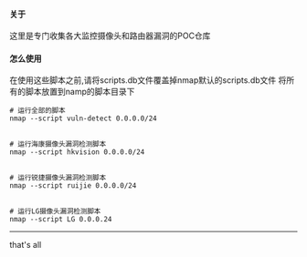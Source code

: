 #### 关于
这里是专门收集各大监控摄像头和路由器漏洞的POC仓库


#### 怎么使用

在使用这些脚本之前,请将scripts.db文件覆盖掉nmap默认的scripts.db文件
将所有的脚本放置到namp的脚本目录下

```
# 运行全部的脚本
nmap --script vuln-detect 0.0.0.0/24


# 运行海康摄像头漏洞检测脚本
nmap --script hkvision 0.0.0.0/24


# 运行锐捷摄像头漏洞检测脚本
nmap --script ruijie 0.0.0.0/24


# 运行LG摄像头漏洞检测脚本
nmap --script LG 0.0.0.24
```

---
that's all
